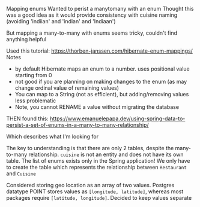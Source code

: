 



Mapping enums
Wanted to perist a manytomany with an enum
Thought this was a good idea as it would provide consistency with cuisine naming (avoiding 'indiian' and 'indian' and 'Indiaan')

But mapping a many-to-many with enums seems tricky, couldn't find anything helpful

Used this tutorial:
https://thorben-janssen.com/hibernate-enum-mappings/
Notes

- by default Hibernate maps an enum to a number. uses positional value starting from 0
- not good if you are planning on making changes to the enum (as may change ordinal value of remaining values)
- You can map to a String (not as efficient), but adding/removing values less problematic
- Note, you cannot RENAME a value without migrating the database


THEN found this:
https://www.emanuelepapa.dev/using-spring-data-to-persist-a-set-of-enums-in-a-many-to-many-relationship/

Which describes what I'm looking for

The key to understanding is that there are only 2 tables, despite the many-to-many relationship.
`cuisine` is not an entity and does not have its own table. The list of enums exists only in the Spring application! We only have to create the table which represents the relationship between `Restaurant` and `Cuisine`



Considered storing geo location as an array of two values. 
Postgres datatype POINT stores values as `[longitude, latitude]`, whereas most packages require `[latitude, longitude]`. Decided to keep values separate